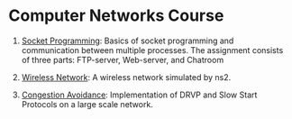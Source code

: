 # Computer Networks Course

1. [Socket Programming](https://github.com/amirmahdiansaripour/Socket-Programming-and-Wireless-Network): Basics of socket programming and communication between multiple processes. The assignment consists of three parts: FTP-server, Web-server, and Chatroom

2. [Wireless Network](https://github.com/amirmahdiansaripour/Socket-Programming-and-Wireless-Network/tree/main/CA2): A wireless network simulated by ns2.

3. [Congestion Avoidance](https://github.com/amirmahdiansaripour/Congestion-Avoidance-DVRP-and-Slow-Start-Protocol-): Implementation of DRVP and Slow Start Protocols on a large scale network.
